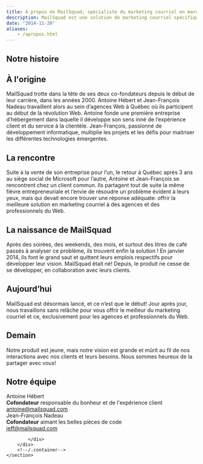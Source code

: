 ```yaml
---
title: À propos de MailSquad, spécialiste du marketing courriel en marque blanche.
description: MailSquad est une solution de marketing courriel spécifiquement conçue pour les agences et les professionnels du Web. Antoine Hébert et Jean-François Nadeau en sont les cofondateurs.
date: "2014-11-20"
aliases: 
    - /apropos.html
---
```

<section class="content-26 bg-clouds">
    <div class="container">
        <div class="row">
            <div class="col-sm-8 col-sm-offset-2" style="text-align:left;">
            <h1>Notre histoire</h1>
            <h2>À l'origine</h2>
            <p>MailSquad trotte dans la tête de ses deux co-fondateurs depuis le début de leur carrière, dans les années 2000. Antoine Hébert et Jean-François Nadeau travaillent alors au sein d’agences Web à Québec où ils participent au début de la révolution Web. Antoine fonde une première entreprise d’hébergement dans laquelle il développe son sens inné de l’expérience client et du service à la clientèle. Jean-François, passionné de développement informatique, multiplie les projets et les défis pour maitriser les différentes technologies émergentes.</p>            
            <h2>La rencontre</h2>
            <p>Suite à la vente de son entreprise pour l’un, le retour à Québec après 3 ans au siège social de Microsoft pour l’autre, Antoine et Jean-François se rencontrent chez un client commun. Ils partagent tout de suite la même fièvre entrepreneuriale et l’envie de résoudre un problème évident à leurs yeux, mais qui devait encore trouver une réponse adéquate: offrir la meilleure solution en marketing courriel à des agences et des professionnels du Web.</p>
            <h2>La naissance de MailSquad</h2>
            <p>Après des soirées, des weekends, des mois, et surtout des litres de café passés à analyser ce problème, ils trouvent enfin la solution ! En janvier 2014, ils font le grand saut et quittent leurs emplois respectifs pour développer leur vision. MailSquad était né! Depuis, le produit ne cesse de se développer, en collaboration avec leurs clients.</p>
            <h2>Aujourd’hui</h2>
            <p>MailSquad est désormais lancé, et ce n’est que le début! Jour après jour, nous travaillons sans relâche pour vous offrir le meilleur du marketing courriel et ce, exclusivement pour les agences et professionnels du Web.</p>
            <h2>Demain</h2>
            <p>Notre produit est jeune, mais notre vision est grande et mûrit au fil de nos interactions avec nos clients et leurs besoins. Nous sommes heureux de la partager avec vous!</p>
        </div>
    </div>
</section>

<section class="crew-4">
        <div class="container">
            <h1><a id="equipe"></a>Notre équipe</h1>
            <div class="members">
                <div class="member-wrapper">
                    <div class="member">
                        <div class="photo-wrapper">
                            <div class="photo">
                                <img src="/img/antoine.png" alt="Antoine Hébert - Cofondateur Mailsquad" style="display: none;">
                            </div>
                            <div class="overlay">
                                <a href="http://ca.linkedin.com/in/antoinehebert/" target="_new">
                                    <span class="fui-linkedin"></span>
                                </a>
                            </div>
                        </div>
                        <div class="info">
                            <div class="name">Antoine Hébert</div>
                            <b>Cofondateur</b> responsable du bonheur et de l'expérience client
                            <div class="contacts">
                                <a href="mailto:antoine@mailsquad.com">antoine@mailsquad.com</a>
                                <br>
                            </div>
                        </div>
                    </div>
                </div>
                <div class="member-wrapper">
                    <div class="member">
                        <div class="photo-wrapper">
                            <div class="photo">
                                <img src="/img/jeff.png" alt="Jean-François Nadeau - Cofondateur Mailsquad" style="display: none;">
                            </div>
                            <div class="overlay">
                                <a href="http://ca.linkedin.com/in/jeffnadeau" target="_new">
                                    <span class="fui-linkedin"></span>
                                </a>
                            </div>
                        </div>
                        <div class="info">
                            <div class="name">Jean-François Nadeau</div>
                            <b>Cofondateur</b> aimant les belles pièces de code
                            <div class="contacts">
                                <a href="mailto:jeff@mailsquad.com">jeff@mailsquad.com</a>
                                <br>
                            </div>
                        </div>
                    </div>
                </div>

            </div>
        </div>
        <!--/.container-->
    </section>